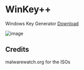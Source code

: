 # WinKey++
Windows Key Generator
[Download](https://github.com/enderfoxbg/winkeypp/releases/latest/download/Winkey++.zip)

![image](https://github.com/enderfoxbg/winkeypp/assets/104269577/fc4beb2e-7c9d-4809-a28a-337d3217d4e8)

## Credits
malwarewatch.org for the ISOs

